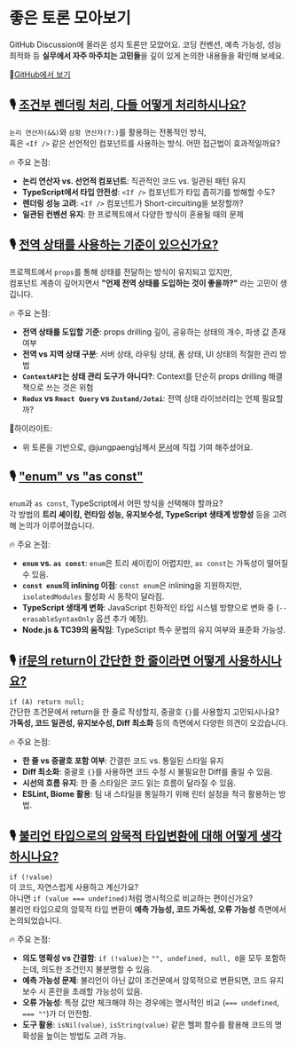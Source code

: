 # 좋은 토론 모아보기

GitHub Discussion에 올라온 성지 토론만 모았어요.
코딩 컨벤션, 예측 가능성, 성능 최적화 등 **실무에서 자주 마주치는 고민들**을 깊이 있게 논의한 내용들을 확인해 보세요.

🔗[GitHub에서 보기](https://github.com/toss/frontend-fundamentals/discussions?discussions_q=is%3Aopen+label%3A%22%EC%84%B1%EC%A7%80+%E2%9B%B2%22)

## 🎙️ [조건부 렌더링 처리, 다들 어떻게 처리하시나요?](https://github.com/toss/frontend-fundamentals/discussions/4)

`논리 연산자(&&)`와 `삼항 연산자(?:)`를 활용하는 전통적인 방식,<br/>
혹은 `<If />` 같은 선언적인 컴포넌트를 사용하는 방식. 어떤 접근법이 효과적일까요?

🔥 주요 논점:

- **논리 연산자 vs. 선언적 컴포넌트**: 직관적인 코드 vs. 일관된 패턴 유지
- **TypeScript에서 타입 안전성**: `<If />` 컴포넌트가 타입 좁히기를 방해할 수도?
- **렌더링 성능 고려**: `<If />` 컴포넌트가 Short-circuiting을 보장할까?
- **일관된 컨벤션 유지**: 한 프로젝트에서 다양한 방식이 혼용될 때의 문제

## 🎙️ [전역 상태를 사용하는 기준이 있으신가요?](https://github.com/toss/frontend-fundamentals/discussions/5)

프로젝트에서 `props`를 통해 상태를 전달하는 방식이 유지되고 있지만,  
컴포넌트 계층이 깊어지면서 **"언제 전역 상태를 도입하는 것이 좋을까?"** 라는 고민이 생깁니다.

🔥 주요 논점:

- **전역 상태를 도입할 기준**: props drilling 깊이, 공유하는 상태의 개수, 파생 값 존재 여부
- **전역 vs 지역 상태 구분**: 서버 상태, 라우팅 상태, 폼 상태, UI 상태의 적절한 관리 방법
- **`ContextAPI`는 상태 관리 도구가 아니다?**: Context를 단순히 props drilling 해결책으로 쓰는 것은 위험
- **`Redux` vs `React Query` vs `Zustand/Jotai`**: 전역 상태 라이브러리는 언제 필요할까?

🎯하이라이트:

- 위 토론을 기반으로, @jungpaeng님께서 [문서](https://frontend-fundamentals.com/code/examples/item-edit-modal.html)에 직접 기여 해주셨어요.

## 🎙️ ["enum" vs "as const"](https://github.com/toss/frontend-fundamentals/discussions/6)

`enum`과 `as const`, TypeScript에서 어떤 방식을 선택해야 할까요?  
각 방법의 **트리 셰이킹, 런타임 성능, 유지보수성, TypeScript 생태계 방향성** 등을 고려해 논의가 이루어졌습니다.

🔥 주요 논점:

- **`enum` vs. `as const`**: `enum`은 트리 셰이킹이 어렵지만, `as const`는 가독성이 떨어질 수 있음.
- **`const enum`의 inlining 이점**: `const enum`은 inlining을 지원하지만, `isolatedModules` 활성화 시 동작이 달라짐.
- **TypeScript 생태계 변화**: JavaScript 친화적인 타입 시스템 방향으로 변화 중 (`--erasableSyntaxOnly` 옵션 추가 예정).
- **Node.js & TC39의 움직임**: TypeScript 특수 문법의 유지 여부와 표준화 가능성.

## 🎙️ [if문의 return이 간단한 한 줄이라면 어떻게 사용하시나요?](https://github.com/toss/frontend-fundamentals/discussions/41)

`if (A) return null;`  
간단한 조건문에서 return을 한 줄로 작성할지, 중괄호 `{}`를 사용할지 고민되시나요?  
**가독성, 코드 일관성, 유지보수성, Diff 최소화** 등의 측면에서 다양한 의견이 오갔습니다.

🔥 주요 논점:

- **한 줄 vs 중괄호 포함 여부**: 간결한 코드 vs. 통일된 스타일 유지
- **Diff 최소화**: 중괄호 `{}`를 사용하면 코드 수정 시 불필요한 Diff를 줄일 수 있음.
- **시선의 흐름 유지**: 한 줄 스타일은 코드 읽는 흐름이 달라질 수 있음.
- **ESLint, Biome 활용**: 팀 내 스타일을 통일하기 위해 린터 설정을 적극 활용하는 방법.

## 🎙️ [불리언 타입으로의 암묵적 타입변환에 대해 어떻게 생각하시나요?](https://github.com/toss/frontend-fundamentals/discussions/21)

`if (!value)`  
이 코드, 자연스럽게 사용하고 계신가요?  
아니면 `if (value === undefined)`처럼 명시적으로 비교하는 편이신가요?  
불리언 타입으로의 암묵적 타입 변환이 **예측 가능성, 코드 가독성, 오류 가능성** 측면에서 논의되었습니다.

🔥 주요 논점:

- **의도 명확성 vs 간결함**: `if (!value)`는 `"", undefined, null, 0`을 모두 포함하는데, 의도한 조건인지 불분명할 수 있음.
- **예측 가능성 문제**: 불리언이 아닌 값이 조건문에서 암묵적으로 변환되면, 코드 유지보수 시 혼란을 초래할 가능성이 있음.
- **오류 가능성**: 특정 값만 체크해야 하는 경우에는 명시적인 비교 (`=== undefined`, `=== ""`)가 더 안전함.
- **도구 활용**: `isNil(value)`, `isString(value)` 같은 헬퍼 함수를 활용해 코드의 명확성을 높이는 방법도 고려 가능.
